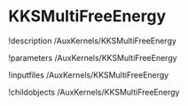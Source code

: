 <!-- MOOSE Documentation Stub: Remove this when content is added. -->

# KKSMultiFreeEnergy
!description /AuxKernels/KKSMultiFreeEnergy

!parameters /AuxKernels/KKSMultiFreeEnergy

!inputfiles /AuxKernels/KKSMultiFreeEnergy

!childobjects /AuxKernels/KKSMultiFreeEnergy
